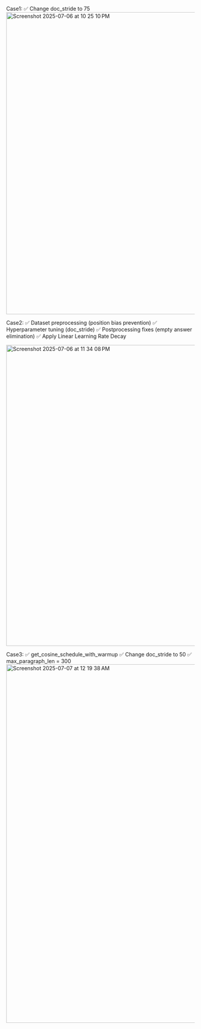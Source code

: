 Case1: 
✅ Change doc_stride to 75
<img width="807" alt="Screenshot 2025-07-06 at 10 25 10 PM" src="https://github.com/user-attachments/assets/cf4d3d40-c81b-4f00-b75b-81d5b72aa293" />


Case2: 
✅ Dataset preprocessing (position bias prevention)
✅ Hyperparameter tuning (doc_stride)
✅ Postprocessing fixes (empty answer elimination)
✅ Apply Linear Learning Rate Decay

<img width="804" alt="Screenshot 2025-07-06 at 11 34 08 PM" src="https://github.com/user-attachments/assets/8b5e2631-0ef7-4705-94dd-50dfb5e5916e" />

Case3:
✅ get_cosine_schedule_with_warmup
✅ Change doc_stride to 50
✅ max_paragraph_len = 300
<img width="958" alt="Screenshot 2025-07-07 at 12 19 38 AM" src="https://github.com/user-attachments/assets/8bd815cb-50af-4989-be7e-054b6d989884" />


